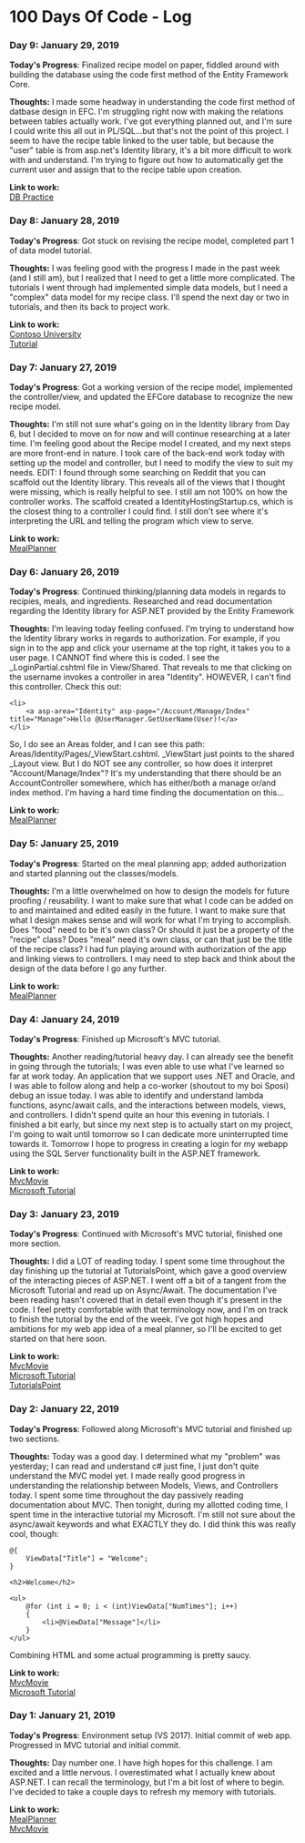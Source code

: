 # 100 Days Of Code - Log


### Day 9: January 29, 2019

**Today's Progress**: Finalized recipe model on paper, fiddled around with building the database using the code first method of the Entity Framework Core. 

**Thoughts:** I made some headway in understanding the code first method of datbase design in EFC.  I'm struggling right now with making the relations between tables actually work.  I've got everything planned out, and I'm sure I could write this all out in PL/SQL...but that's not the point of this project.  I seem to have the recipe table linked to the user table, but because the "user" table is from asp.net's Identity library, it's a bit more difficult to work with and understand.  I'm trying to figure out how to automatically get the current user and assign that to the recipe table upon creation.

**Link to work:** <br>
[DB Practice](https://github.com/delsuckahh/data-relation-practice)<br>

### Day 8: January 28, 2019

**Today's Progress**: Got stuck on revising the recipe model, completed part 1 of data model tutorial. 

**Thoughts:** I was feeling good with the progress I made in the past week (and I still am), but I realized that I need to get a little more complicated.  The tutorials I went through had implemented simple data models, but I need a "complex" data model for my recipe class.  I'll spend the next day or two in tutorials, and then its back to project work.

**Link to work:** <br>
[Contoso University](https://github.com/delsuckahh/Contoso-University)<br>
[Tutorial](https://docs.microsoft.com/en-us/aspnet/mvc/overview/getting-started/getting-started-with-ef-using-mvc/creating-an-entity-framework-data-model-for-an-asp-net-mvc-application)

### Day 7: January 27, 2019

**Today's Progress**: Got a working version of the recipe model, implemented the controller/view, and updated the EFCore database to recognize the new recipe model.   

**Thoughts:** I'm still not sure what's going on in the Identity library from Day 6, but I decided to move on for now and will continue researching at a later time.  I'm feeling good about the Recipe model I created, and my next steps are more front-end in nature.  I took care of the back-end work today with setting up the model and controller, but I need to modify the view to suit my needs.
EDIT: I found through some searching on Reddit that you can scaffold out the Identity library.  This reveals all of the views that I thought were missing, which is really helpful to see.  I still am not 100% on how the controller works.  The scaffold created a IdentityHostingStartup.cs, which is the closest thing to a controller I could find.  I still don't see where it's interpreting the URL and telling the program which view to serve.

**Link to work:** <br>
[MealPlanner](https://github.com/delsuckahh/meal-planner/tree/master/MealPlanner)<br>

### Day 6: January 26, 2019

**Today's Progress**: Continued thinking/planning data models in regards to recipies, meals, and ingredients.  Researched and read documentation regarding the Identity library for ASP.NET provided by the Entity Framework  

**Thoughts:** I'm leaving today feeling confused.  I'm trying to understand how the Identity library works in regards to authorization.  For example, if you sign in to the app and click your username at the top right, it takes you to a user page.  I CANNOT find where this is coded.  I see the \_LoginPartial.cshtml file in View/Shared.  That reveals to me that clicking on the username invokes a controller in area "Identity".  HOWEVER, I can't find this controller.  Check this out:
```
<li>
    <a asp-area="Identity" asp-page="/Account/Manage/Index" title="Manage">Hello @UserManager.GetUserName(User)!</a>
</li>
```     
So, I do see an Areas folder, and I can see this path: Areas/Identity/Pages/\_ViewStart.cshtml.  \_ViewStart just points to the shared \_Layout view.  But I do NOT see any controller, so how does it interpret "Account/Manage/Index"?  It's my understanding that there should be an AccountController somewhere, which has either/both a manage or/and index method.  I'm having a hard time finding the documentation on this...

**Link to work:** <br>
[MealPlanner](https://github.com/delsuckahh/meal-planner/tree/master/MealPlanner)<br>


### Day 5: January 25, 2019

**Today's Progress**: Started on the meal planning app; added authorization and started planning out the classes/models.  

**Thoughts:** I'm a little overwhelmed on how to design the models for future proofing / reusability.  I want to make sure that what I code can be added on to and maintained and edited easily in the future.  I want to make sure that what I design makes sense and will work for what I'm trying to accomplish.  Does "food" need to be it's own class?  Or should it just be a property of the "recipe" class?  Does "meal" need it's own class, or can that just be the title of the recipe class?  I had fun playing around with authorization of the app and linking views to controllers.  I may need to step back and think about the design of the data before I go any further.

**Link to work:** <br>
[MealPlanner](https://github.com/delsuckahh/meal-planner/tree/master/MealPlanner)<br>

### Day 4: January 24, 2019

**Today's Progress**: Finished up Microsoft's MVC tutorial. 

**Thoughts:** Another reading/tutorial heavy day.  I can already see the benefit in going through the tutorials; I was even able to use what I've learned so far at work today.  An application that we support uses .NET and Oracle, and I was able to follow along and help a co-worker (shoutout to my boi Sposi) debug an issue today.  I was able to identify and understand lambda functions, async/await calls, and the interactions between models, views, and controllers.  I didn't spend quite an hour this evening in tutorials.  I finished a bit early, but since my next step is to actually start on my project, I'm going to wait until tomorrow so I can dedicate more uninterrupted time towards it.  Tomorrow I hope to progress in creating a login for my webapp using the SQL Server functionality built in the ASP.NET framework.  

**Link to work:** <br>
[MvcMovie](https://github.com/delsuckahh/MvcMovie/tree/master/MvcMovie)<br>
[Microsoft Tutorial](https://docs.microsoft.com/en-us/aspnet/core/tutorials/first-mvc-app/adding-view?view=aspnetcore-2.1&tabs=visual-studio)<br>

### Day 3: January 23, 2019

**Today's Progress**: Continued with Microsoft's MVC tutorial, finished one more section. 

**Thoughts:** I did a LOT of reading today.  I spent some time throughout the day finishing up the tutorial at TutorialsPoint, which gave a good overview of the interacting pieces of ASP.NET.  I went off a bit of a tangent from the Microsoft Tutorial and read up on Async/Await.  The documentation I've been reading hasn't covered that in detail even though it's present in the code.  I feel pretty comfortable with that terminology now, and I'm on track to finish the tutorial by the end of the week.  I've got high hopes and ambitions for my web app idea of a meal planner, so I'll be excited to get started on that here soon.

**Link to work:** <br>
[MvcMovie](https://github.com/delsuckahh/MvcMovie/tree/master/MvcMovie)<br>
[Microsoft Tutorial](https://docs.microsoft.com/en-us/aspnet/core/tutorials/first-mvc-app/adding-view?view=aspnetcore-2.1&tabs=visual-studio)<br>
[TutorialsPoint](https://www.tutorialspoint.com/asp.net/)<br>

### Day 2: January 22, 2019

**Today's Progress**: Followed along Microsoft's MVC tutorial and finished up two sections.

**Thoughts:** Today was a good day.  I determined what my "problem" was yesterday; I can read and understand c# just fine, I just don't quite understand the MVC model yet.  I made really good progress in understanding the relationship between Models, Views, and Controllers today.  I spent some time throughout the day passively reading documentation about MVC.  Then tonight, during my allotted coding time, I spent time in the interactive tutorial my Microsoft.  I'm still not sure about the async/await keywords and what EXACTLY they do.  I did think this was really cool, though:
```
@{
    ViewData["Title"] = "Welcome";
}

<h2>Welcome</h2>

<ul>
    @for (int i = 0; i < (int)ViewData["NumTimes"]; i++)
    {
        <li>@ViewData["Message"]</li>
    }
</ul>
```
Combining HTML and some actual programming is pretty saucy.

**Link to work:** <br> 
[MvcMovie](https://github.com/delsuckahh/MvcMovie)<br>
[Microsoft Tutorial](https://docs.microsoft.com/en-us/aspnet/core/tutorials/first-mvc-app/adding-view?view=aspnetcore-2.1&tabs=visual-studio)<br>

### Day 1: January 21, 2019

**Today's Progress**: Environment setup (VS 2017). Initial commit of web app. Progressed in MVC tutorial and initial commit.

**Thoughts:** Day number one.  I have high hopes for this challenge.  I am excited and a little nervous.  I overestimated what I actually knew about ASP.NET.  I can recall the terminology, but I'm a bit lost of where to begin.  I've decided to take a couple days to refresh my memory with tutorials.

**Link to work:** <br> 
[MealPlanner](https://github.com/delsuckahh/meal-planner)<br>
[MvcMovie](https://github.com/delsuckahh/MvcMovie)<br>
